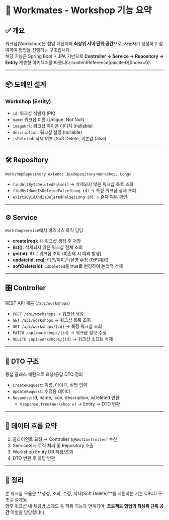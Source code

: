 # 📌 Workmates - Workshop 기능 요약

## ✅ 개요
워크샵(Workshop)은 협업 메신저의 **최상위 서버 단위 공간**으로, 사용자가 생성하고 참여하여 협업을 진행하는 구조입니다.  
해당 기능은 Spring Boot + JPA 기반으로 **Controller → Service → Repository → Entity** 계층형 아키텍처를 따릅니다:contentReference[oaicite:0]{index=0}.

---

## 📦 도메인 설계

### Workshop (Entity)
- `id`: 워크샵 식별자 (PK)
- `name`: 워크샵 이름 (Unique, Not Null)
- `imageUrl`: 워크샵 아이콘 이미지 (nullable)
- `description`: 워크샵 설명 (nullable)
- `isDeleted`: 삭제 여부 (Soft Delete, 기본값 false)

---

## 🛠 Repository
`WorkshopRepository extends JpaRepository<Workshop, Long>`  
- `findAllByIsDeletedFalse()` → 삭제되지 않은 워크샵 목록 조회  
- `findByIdAndIsDeletedFalse(Long id)` → 특정 워크샵 상세 조회  
- `existsByIdAndIsDeletedFalse(Long id)` → 존재 여부 확인  

---

## ⚙️ Service
`WorkshopService`에서 비즈니스 로직 담당  
- **create(req)**: 새 워크샵 생성 후 저장  
- **list()**: 삭제되지 않은 워크샵 전체 조회  
- **get(id)**: ID로 워크샵 조회 (미존재 시 예외 발생)  
- **update(id, req)**: 이름/아이콘/설명 수정 (더티체킹)  
- **softDelete(id)**: `isDeleted`를 true로 변경하여 논리적 삭제  

---

## 🎛 Controller
REST API 제공 (`/api/workshops`)  
- `POST /api/workshops` → 워크샵 생성  
- `GET /api/workshops` → 워크샵 목록 조회  
- `GET /api/workshops/{id}` → 특정 워크샵 조회  
- `PATCH /api/workshops/{id}` → 워크샵 정보 수정  
- `DELETE /api/workshops/{id}` → 워크샵 소프트 삭제  

---

## 📑 DTO 구조
중첩 클래스 패턴으로 요청/응답 DTO 정의  
- `CreateRequest`: 이름, 아이콘, 설명 입력  
- `UpdateRequest`: 수정용 데이터  
- `Response`: id, name, icon, description, isDeleted 반환  
  - `Response.from(Workshop w)` → Entity → DTO 변환  

---

## 🔁 데이터 흐름 요약
1. 클라이언트 요청 → Controller (`@RestController`) 수신  
2. Service에서 로직 처리 및 Repository 호출  
3. Workshop Entity DB 저장/조회  
4. DTO 변환 후 응답 반환  

---

## 📌 정리
본 워크샵 모듈은 **생성, 조회, 수정, 삭제(Soft Delete)**를 지원하는 기본 CRUD 구조로 설계됨.  
향후 워크샵 내 채팅방·스레드 등 하위 기능과 연계되어, **프로젝트 협업의 최상위 단위 공간** 역할을 담당합니다.
